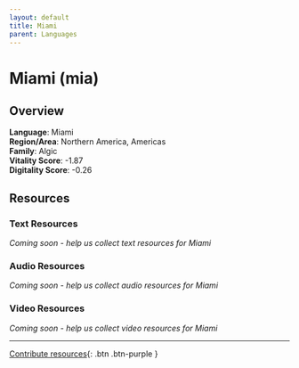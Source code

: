 ```yaml
---
layout: default
title: Miami
parent: Languages
---
```


# Miami (mia)

## Overview

**Language**: Miami  
**Region/Area**: Northern America, Americas  
**Family**: Algic  
**Vitality Score**: -1.87  
**Digitality Score**: -0.26  

## Resources

### Text Resources
*Coming soon - help us collect text resources for Miami*

### Audio Resources
*Coming soon - help us collect audio resources for Miami*

### Video Resources
*Coming soon - help us collect video resources for Miami*

---

[Contribute resources](https://fairtrain.github.io/){: .btn .btn-purple }
